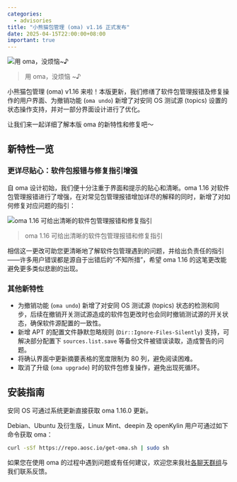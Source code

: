 ```yaml
---
categories:
  - advisories
title: "小熊猫包管理 (oma) v1.16 正式发布"
date: 2025-04-15T22:00:00+08:00
important: true
---
```

![用 oma，没烦恼~♪](/assets/news/oma-banner-1.16.png)
> 用 oma，没烦恼 ~♪

小熊猫包管理 (oma) v1.16 来啦！本版更新，我们修缮了软件包管理报错及修复操作的用户界面、为撤销功能 (`oma undo`) 新增了对安同 OS 测试源 (topics) 设置的状态操作支持，并对一部分界面设计进行了优化。

让我们来一起详细了解本版 oma 的新特性和修复吧～


新特性一览
---

### 更详尽贴心：软件包报错与修复指引增强

自 oma 设计初始，我们便十分注重于界面和提示的贴心和清晰。oma 1.16 对软件包管理报错进行了增强，在对常见包管理报错增加详尽的解释的同时，新增了对如何修复对应问题的指引：

![oma 1.16 可给出清晰的软件包管理报错和修复指引](/assets/news/oma-1.16-instructions.png)
> oma 1.16 可给出清晰的软件包管理报错和修复指引

相信这一更改可助您更清晰地了解软件包管理遇到的问题，并给出负责任的指引——许多用户错误都是源自于出错后的“不知所措”，希望 oma 1.16 的这笔更改能避免更多类似悲剧的出现。

### 其他新特性

- 为撤销功能 (`oma undo`) 新增了对安同 OS 测试源 (topics) 状态的检测和同步，后续在撤销开关测试源造成的软件包更改时也会同时撤销测试源的开关状态，确保软件源配置的一致性。
- 新增 APT 的配置文件静默忽略规则 (`Dir::Ignore-Files-Silently`) 支持，可解决部分配置下 `sources.list.save` 等备份文件被错误读取，造成警告的问题。
- 将确认界面中更新摘要表格的宽度限制为 80 列，避免阅读困难。
- 取消了升级 (`oma upgrade`) 时的软件包修复操作，避免出现死循环。

安装指南
---

安同 OS 可通过系统更新直接获取 oma 1.16.0 更新。

Debian、Ubuntu 及衍生版，Linux Mint、deepin 及 openKylin 用户可通过如下命令获取 oma：

```bash
curl -sSf https://repo.aosc.io/get-oma.sh | sudo sh
```

如果您在使用 oma 的过程中遇到问题或有任何建议，欢迎您来我社[各聊天群组](https://aosc.io/contact)与我们联系反馈。
